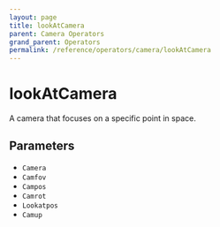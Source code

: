 ```yaml
---
layout: page
title: lookAtCamera
parent: Camera Operators
grand_parent: Operators
permalink: /reference/operators/camera/lookAtCamera
---
```


# lookAtCamera

A camera that focuses on a specific point in space.

## Parameters

* `Camera`
* `Camfov`
* `Campos`
* `Camrot`
* `Lookatpos`
* `Camup`
